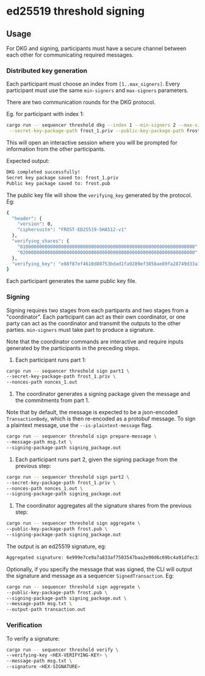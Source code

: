 # ed25519 threshold signing

## Usage

For DKG and signing, participants must have a secure channel between each other
 for communicating required messages.

### Distributed key generation

Each participant must choose an index from `[1..max_signers]`. Every
participant must use the same `min-signers` and `max-signers` parameters.

There are two communication rounds for the DKG protocol.

Eg. for participant with index 1:

```sh
cargo run -- sequencer threshold dkg --index 1 --min-signers 2 --max-signers 3 \
 --secret-key-package-path frost_1.priv --public-key-package-path frost.pub
```

This will open an interactive session where you will be prompted for information
from the other participants.

Expected output:

```sh
DKG completed successfully!
Secret key package saved to: frost_1.priv
Public key package saved to: frost.pub
```

The public key file will show the `verifying_key` generated by the protocol. Eg:

```sh
{
  "header": {
    "version": 0,
    "ciphersuite": "FROST-ED25519-SHA512-v1"
  },
  "verifying_shares": {
    "0100000000000000000000000000000000000000000000000000000000000000": "6a75f19a4e0477b3de6bee6408170b2aced0605a81ad011603606bf5ea6bc9e1",
    "0200000000000000000000000000000000000000000000000000000000000000": "068b5ff30b2fa6033b5e6577f7befffb2a237e37f38da8f4bbf3bc14955182ae"
  },
  "verifying_key": "e88f87ef4610d80753bdad1fa9289ef3858ae89fa28749d33a7f0ab1694c38e9"
}
```

Each participant generates the same public key file.

### Signing

Signing requires two stages from each partipants and two stages from a
"coordinator". Each participant can act as their own coordinator, or one
party can act as the coordinator and transmit the outputs to the other
parties. `min-signers` must take part to produce a signature.

Note that the coordinator commands are interactive and require inputs
generated by the participants in the preceding steps.

1. Each participant runs part 1:

  ```sh
  cargo run -- sequencer threshold sign part1 \
  --secret-key-package-path frost_1.priv \
  --nonces-path nonces_1.out
  ```

1. The coordinator generates a signing package given the message
and the commitments from part 1.

  Note that by default, the message is expected to be a json-encoded
  `TransactionBody`, which is then re-encoded as a protobuf message.
  To sign a plaintext message, use the `--is-plaintext-message` flag.

  ```sh
  cargo run -- sequencer threshold sign prepare-message \
  --message-path msg.txt \
  --signing-package-path signing_package.out
  ```

1. Each participant runs part 2, given the signing package from the previous
step:

  ```sh
  cargo run -- sequencer threshold sign part2 \
  --secret-key-package-path frost_1.priv \
  --nonces-path nonces_1.out \
  --signing-package-path signing_package.out
  ```

1. The coordinator aggregates all the signature shares from the previous step:

  ```sh
  cargo run -- sequencer threshold sign aggregate \
  --public-key-package-path frost.pub \
  --signing-package-path signing_package.out
  ```

The output is an ed25519 signature, eg:

```sh
Aggregated signature: 6e999e7ce9a7a833af7503547baa2e90d6c69bc4a91dfec3390b438ece5a3c75706b44c97127b1f364d4f620ecba61dc0c1311e4e68ff288e6424185c826a80c
```

Optionally, if you specify the message that was signed, the CLI will output
the signature and message as a sequencer `SignedTransaction`. Eg:

```sh
cargo run -- sequencer threshold sign aggregate \
--public-key-package-path frost.pub \
--signing-package-path signing_package.out \
--message-path msg.txt \
--output-path transaction.out
```

### Verification

To verify a signature:

```sh
cargo run -- sequencer threshold verify \
--verifying-key <HEX-VERIFYING-KEY> \
--message-path msg.txt \
--signature <HEX-SIGNATURE>
```
